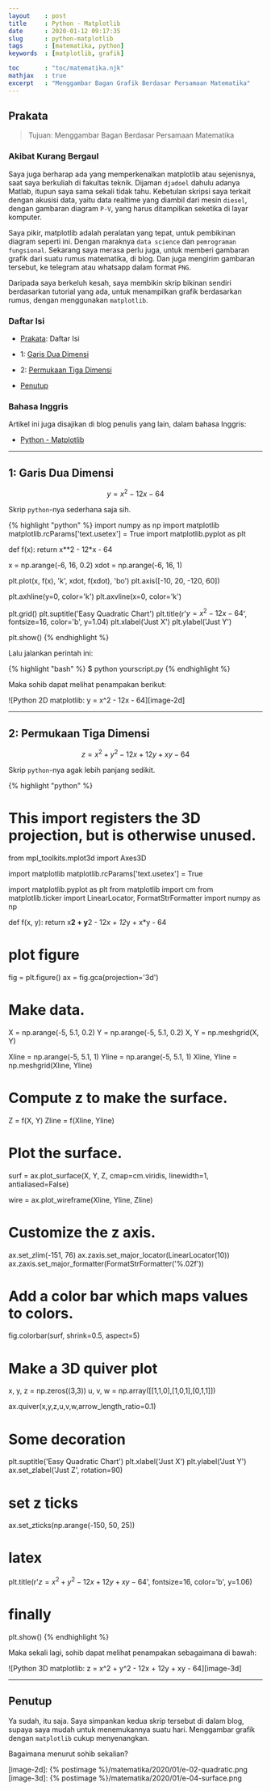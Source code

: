 ```yaml
---
layout    : post
title     : Python - Matplotlib
date      : 2020-01-12 09:17:35
slug      : python-matplotlib
tags      : [matematika, python]
keywords  : [matplotlib, grafik]

toc       : "toc/matematika.njk"
mathjax   : true
excerpt   : "Menggambar Bagan Grafik Berdasar Persamaan Matematika"
---
```


<a name="prakata"></a>

## Prakata

> Tujuan: Menggambar Bagan Berdasar Persamaan Matematika

### Akibat Kurang Bergaul

Saya juga berharap ada yang memperkenalkan matplotlib atau sejenisnya,
saat saya berkuliah di fakultas teknik.
Dijaman `djadoel` dahulu adanya Matlab,
itupun saya sama sekali tidak tahu.
Kebetulan skripsi saya terkait dengan akusisi data,
yaitu data realtime yang diambil dari mesin `diesel`,
dengan gambaran diagram `P-V`,
yang harus ditampilkan seketika di layar komputer.

Saya pikir, matplotlib adalah peralatan yang tepat,
untuk pembikinan diagram seperti ini.
Dengan maraknya `data science` dan `pemrograman fungsional`.
Sekarang saya merasa perlu juga,
untuk memberi gambaran grafik dari suatu rumus matematika, di blog.
Dan juga mengirim gambaran tersebut,
ke telegram atau whatsapp dalam format `PNG`.

Daripada saya berkeluh kesah,
saya membikin skrip bikinan sendiri berdasarkan tutorial yang ada,
untuk menampilkan grafik berdasarkan rumus,
dengan menggunakan `matplotlib`.

### Daftar Isi

* [Prakata](#prakata): Daftar Isi

* 1: [Garis Dua Dimensi](#2d)

* 2: [Permukaan Tiga Dimensi](#3d)

* [Penutup](#penutup)

### Bahasa Inggris

Artikel ini juga disajikan di blog penulis yang lain,
dalam bahasa Inggris:

* [Python - Matplotlib][english-version]

-- -- --

<a name="2d"></a>

## 1: Garis Dua Dimensi

$$ y = x^2 - 12x - 64 $$

Skrip `python`-nya sederhana saja sih.

{% highlight "python" %}
import numpy as np
import matplotlib
matplotlib.rcParams['text.usetex'] = True
import matplotlib.pyplot as plt

def f(x):
    return x**2 - 12*x - 64

x    = np.arange(-6, 16, 0.2)
xdot = np.arange(-6, 16, 1)

plt.plot(x, f(x), 'k', xdot, f(xdot), 'bo')
plt.axis([-10, 20, -120, 60])

plt.axhline(y=0, color='k')
plt.axvline(x=0, color='k')

plt.grid()
plt.suptitle('Easy Quadratic Chart')
plt.title(r'$y = x^2 - 12x - 64$', fontsize=16, color='b', y=1.04)
plt.xlabel('Just X')
plt.ylabel('Just Y')

plt.show()
{% endhighlight %}

Lalu jalankan perintah ini:

{% highlight "bash" %}
$ python yourscript.py
{% endhighlight %}

Maka sohib dapat melihat penampakan berikut:

![Python 2D matplotlib: y = x^2 - 12x - 64][image-2d]

-- -- --

<a name="3d"></a>

## 2: Permukaan Tiga Dimensi

$$ z = x^2 + y^2 - 12x + 12y + xy - 64 $$

Skrip `python`-nya agak lebih panjang sedikit.

{% highlight "python" %}
# This import registers the 3D projection, but is otherwise unused.
from mpl_toolkits.mplot3d import Axes3D

import matplotlib
matplotlib.rcParams['text.usetex'] = True

import matplotlib.pyplot as plt
from matplotlib import cm
from matplotlib.ticker import LinearLocator, FormatStrFormatter
import numpy as np

def f(x, y):
  return x**2 + y**2 - 12*x + 12*y + x*y - 64
  
# plot figure

fig = plt.figure()
ax = fig.gca(projection='3d')

# Make data.
X = np.arange(-5, 5.1, 0.2)
Y = np.arange(-5, 5.1, 0.2)
X, Y = np.meshgrid(X, Y)

Xline = np.arange(-5, 5.1, 1)
Yline = np.arange(-5, 5.1, 1)
Xline, Yline = np.meshgrid(Xline, Yline)

# Compute z to make the surface.
Z = f(X, Y)
Zline = f(Xline, Yline)

# Plot the surface.
surf = ax.plot_surface(X, Y, Z, cmap=cm.viridis,
          linewidth=1, antialiased=False)

wire = ax.plot_wireframe(Xline, Yline, Zline)

# Customize the z axis.
ax.set_zlim(-151, 76)
ax.zaxis.set_major_locator(LinearLocator(10))
ax.zaxis.set_major_formatter(FormatStrFormatter('%.02f'))

# Add a color bar which maps values to colors.
fig.colorbar(surf, shrink=0.5, aspect=5)

# Make a 3D quiver plot
x, y, z = np.zeros((3,3))
u, v, w = np.array([[1,1,0],[1,0,1],[0,1,1]])

ax.quiver(x,y,z,u,v,w,arrow_length_ratio=0.1)

# Some decoration
plt.suptitle('Easy Quadratic Chart')
plt.xlabel('Just X')
plt.ylabel('Just Y')
ax.set_zlabel('Just Z', rotation=90)

# set z ticks
ax.set_zticks(np.arange(-150, 50, 25))

# latex
plt.title(r'$z = x^2 + y^2 - 12x + 12y + xy - 64$',
          fontsize=16, color='b', y=1.06)

# finally
plt.show()
{% endhighlight %}

Maka sekali lagi, sohib dapat melihat penampakan sebagaimana di bawah:

![Python 3D matplotlib: z = x^2 + y^2 - 12x + 12y + xy - 64][image-3d]

-- -- --

<a name="penutup"></a>

## Penutup

Ya sudah, itu saja.
Saya simpankan kedua skrip tersebut di dalam blog,
supaya saya mudah untuk menemukannya suatu hari.
Menggambar grafik dengan `matplotlib` cukup menyenangkan.

Bagaimana menurut sohib sekalian?

[//]: <> ( -- -- -- links below -- -- -- )

[english-version]:  https://epsi.bitbucket.io/2020/01/12/python-matplotlib-equation/

[image-2d]: {% postimage %}/matematika/2020/01/e-02-quadratic.png
[image-3d]: {% postimage %}/matematika/2020/01/e-04-surface.png
